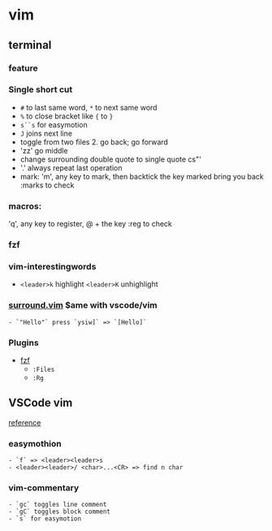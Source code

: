 # vim

## terminal

### feature

### Single short cut
 - `#` to last same word, `*` to next same word
 - `%` to close bracket like `{` to `}`
 - `s``s` for easymotion
 - `J` joins next line
 - <C-6> toggle from two files 2.<C-o> go back; <C-i> go forward
 - 'zz' go middle
 - change surrounding double quote to single quote cs"'
 - '.' always repeat last operation
 - mark:
   'm', any key to mark,
   then backtick the key marked bring you back
   :marks to check

###  macros:
   'q', any key to register,
   @ + the key
   :reg to check

### fzf

### vim-interestingwords
 - `<leader>k` highlight `<leader>K` unhighlight



### [surround.vim](https://github.com/tpope/vim-surround) $ame with vscode/vim
    - `"Hello"` press `ysiw]` => `[Hello]`

### Plugins
 - [fzf](https://github.com/junegunn/fzf.vim)
    - `:Files`
    - `:Rg`


## VSCode vim

[reference](https://github.com/VSCodeVim/Vim)

### easymothion
    - `f` => <leader><leader>s
    - <leader><leader>/ <char>...<CR> => find n char
### vim-commentary
    - `gc` toggles line comment
    - `gC` toggles block comment
    - `s` for easymotion

